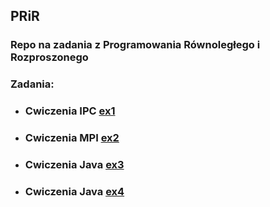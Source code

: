 ## PRiR
### Repo na zadania z Programowania Równoległego i Rozproszonego
### Zadania: 
- ### Cwiczenia IPC [ex1](ex1/description.md)
- ### Cwiczenia MPI [ex2](#) 
- ### Cwiczenia Java [ex3](#) 
- ### Cwiczenia Java [ex4](#) 
